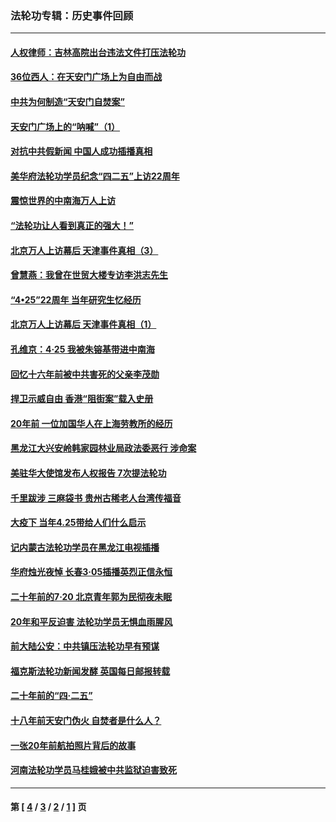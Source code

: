 ### 法轮功专辑：历史事件回顾
---
#### [人权律师：吉林高院出台违法文件打压法轮功](../../pages/nf5793/n13825665.md?09200430) 
#### [36位西人：在天安门广场上为自由而战](../../pages/nf5793/n13390029.md?09200430) 
#### [中共为何制造“天安门自焚案”](../../pages/nf5793/n13183270.md?09200430) 
#### [天安门广场上的“呐喊”（1）](../../pages/nf5793/n13105277.md?09200430) 
#### [对抗中共假新闻 中国人成功插播真相](../../pages/nf5793/n12910618.md?09200430) 
#### [美华府法轮功学员纪念“四二五”上访22周年](../../pages/nf5793/n12904445.md?09200430) 
#### [震惊世界的中南海万人上访](../../pages/nf5793/n12903976.md?09200430) 
#### [“法轮功让人看到真正的强大！”](../../pages/nf5793/n12903195.md?09200430) 
#### [北京万人上访幕后 天津事件真相（3）](../../pages/nf5793/n12902807.md?09200430) 
#### [曾慧燕：我曾在世贸大楼专访李洪志先生](../../pages/nf5793/n12898729.md?09200430) 
#### [“4•25”22周年 当年研究生忆经历](../../pages/nf5793/n12894152.md?09200430) 
#### [北京万人上访幕后 天津事件真相（1）](../../pages/nf5793/n12885174.md?09200430) 
#### [孔维京：4·25 我被朱镕基带进中南海](../../pages/nf5793/n12864987.md?09200430) 
#### [回忆十六年前被中共害死的父亲李茂勋](../../pages/nf5793/n12880270.md?09200430) 
#### [捍卫示威自由 香港“阻街案”载入史册](../../pages/nf5793/n12811245.md?09200430) 
#### [20年前 一位加国华人在上海劳教所的经历](../../pages/nf5793/n12707932.md?09200430) 
#### [黑龙江大兴安岭韩家园林业局政法委恶行 涉命案](../../pages/nf5793/n12622815.md?09200430) 
#### [美驻华大使馆发布人权报告 7次提法轮功](../../pages/nf5793/n12520541.md?09200430) 
#### [千里跋涉 三麻袋书 贵州古稀老人台湾传福音](../../pages/nf5793/n12198750.md?09200430) 
#### [大疫下 当年4.25带给人们什么启示](../../pages/nf5793/n12058565.md?09200430) 
#### [记内蒙古法轮功学员在黑龙江电视插播](../../pages/nf5793/n11699194.md?09200430) 
#### [华府烛光夜悼 长春3·05插播英烈正信永恒](../../pages/nf5793/n11397432.md?09200430) 
#### [二十年前的7·20 北京青年郭为民彻夜未眠](../../pages/nf5793/n11354195.md?09200430) 
#### [20年和平反迫害 法轮功学员无惧血雨腥风](../../pages/nf5793/n11348279.md?09200430) 
#### [前大陆公安：中共镇压法轮功早有预谋](../../pages/nf5793/n11352168.md?09200430) 
#### [福克斯法轮功新闻发酵  英国每日邮报转载](../../pages/nf5793/n11285952.md?09200430) 
#### [二十年前的“四·二五”](../../pages/nf5793/n11207639.md?09200430) 
#### [十八年前天安门伪火 自焚者是什么人？](../../pages/nf5793/n10996556.md?09200430) 
#### [一张20年前航拍照片背后的故事](../../pages/nf5793/n10693797.md?09200430) 
#### [河南法轮功学员马桂娥被中共监狱迫害致死](../../pages/nf5793/n10684974.md?09200430) 

---
#### 第 [ [4](./4.md?09200430) / [3](./3.md?09200430) / [2](./2.md?09200430) / [1](./1.md?09200430) ] 页
